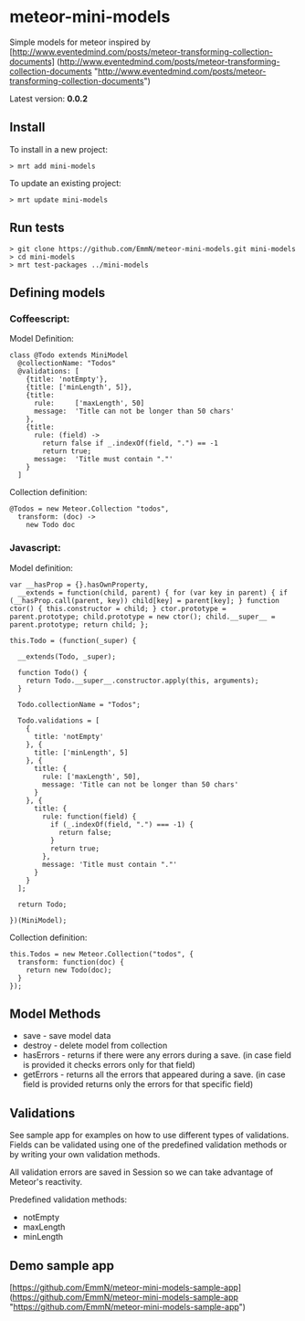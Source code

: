 meteor-mini-models
==================

Simple models for meteor inspired by [http://www.eventedmind.com/posts/meteor-transforming-collection-documents] (http://www.eventedmind.com/posts/meteor-transforming-collection-documents "http://www.eventedmind.com/posts/meteor-transforming-collection-documents")

Latest version: **0.0.2**

## Install
To install in a new project:

    > mrt add mini-models

To update an existing project:

    > mrt update mini-models

## Run tests

    > git clone https://github.com/EmmN/meteor-mini-models.git mini-models
    > cd mini-models
    > mrt test-packages ../mini-models

## Defining models
### Coffeescript:
Model Definition:

    class @Todo extends MiniModel
      @collectionName: "Todos"
      @validations: [
        {title: 'notEmpty'},
        {title: ['minLength', 5]},
        {title: 
          rule:     ['maxLength', 50]
          message:  'Title can not be longer than 50 chars'
        },
        {title:
          rule: (field) ->
            return false if _.indexOf(field, ".") == -1
            return true;
          message:  'Title must contain "."'
        }
      ]

Collection definition:

    @Todos = new Meteor.Collection "todos",
      transform: (doc) ->
        new Todo doc

### Javascript:
Model definition:

    var __hasProp = {}.hasOwnProperty,
      __extends = function(child, parent) { for (var key in parent) { if (__hasProp.call(parent, key)) child[key] = parent[key]; } function ctor() { this.constructor = child; } ctor.prototype = parent.prototype; child.prototype = new ctor(); child.__super__ = parent.prototype; return child; };
    
    this.Todo = (function(_super) {
    
      __extends(Todo, _super);
    
      function Todo() {
        return Todo.__super__.constructor.apply(this, arguments);
      }
    
      Todo.collectionName = "Todos";
    
      Todo.validations = [
        {
          title: 'notEmpty'
        }, {
          title: ['minLength', 5]
        }, {
          title: {
            rule: ['maxLength', 50],
            message: 'Title can not be longer than 50 chars'
          }
        }, {
          title: {
            rule: function(field) {
              if (_.indexOf(field, ".") === -1) {
                return false;
              }
              return true;
            },
            message: 'Title must contain "."'
          }
        }
      ];
    
      return Todo;
    
    })(MiniModel);

Collection definition:

    this.Todos = new Meteor.Collection("todos", {
      transform: function(doc) {
        return new Todo(doc);
      }
    });

## Model Methods

- save - save model data
- destroy - delete model from collection
- hasErrors - returns if there were any errors during a save. (in case field is provided it checks errors only for that field)
- getErrors - returns all the errors that appeared during a save. (in case field is provided returns only the errors for that specific field)

## Validations
See sample app for examples on how to use different types of validations. Fields can be validated using one of the predefined validation methods or by writing your own validation methods.

All validation errors are saved in Session so we can take advantage of Meteor's reactivity.

Predefined validation methods:

- notEmpty
- maxLength
- minLength

## Demo sample app
[https://github.com/EmmN/meteor-mini-models-sample-app] (https://github.com/EmmN/meteor-mini-models-sample-app "https://github.com/EmmN/meteor-mini-models-sample-app")

